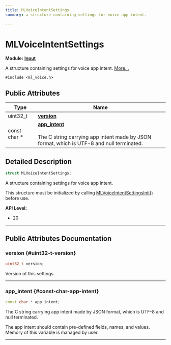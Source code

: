 ```yaml
---
title: MLVoiceIntentSettings
summary: a structure containing settings for voice app intent. 

---
```


# MLVoiceIntentSettings

**Module:** **[Input](/versioned_docs/version-02-Aug-2023/api-ref/api/Modules/group___input/group___input.md)**



A structure containing settings for voice app intent.  [More...](#detailed-description)


`#include <ml_voice.h>`

## Public Attributes

| Type           | Name           |
| -------------- | -------------- |
| uint32_t | **[version](/versioned_docs/version-02-Aug-2023/api-ref/api/Modules/group___input/struct_m_l_voice_intent_settings.md#uint32-t-version)**  |
| const char * | **[app_intent](/versioned_docs/version-02-Aug-2023/api-ref/api/Modules/group___input/struct_m_l_voice_intent_settings.md#const-char-app-intent)** <br></br>The C string carrying app intent made by JSON format, which is UTF-8 and null terminated.  |

## Detailed Description

```cpp
struct MLVoiceIntentSettings;
```

A structure containing settings for voice app intent. 

This structure must be initialized by calling [MLVoiceIntentSettingsInit()](/versioned_docs/version-02-Aug-2023/api-ref/api/Modules/group___input/group___input.md#void-mlvoiceintentsettingsinit) before use.




**API Level:**
  * 20




-----------
## Public Attributes Documentation

### version {#uint32-t-version}

```cpp
uint32_t version;
```


Version of this settings. 





-----------

### app_intent {#const-char-app-intent}

```cpp
const char * app_intent;
```

The C string carrying app intent made by JSON format, which is UTF-8 and null terminated. 

The app intent should contain pre-defined fields, names, and values. Memory of this variable is managed by user. 





-----------


